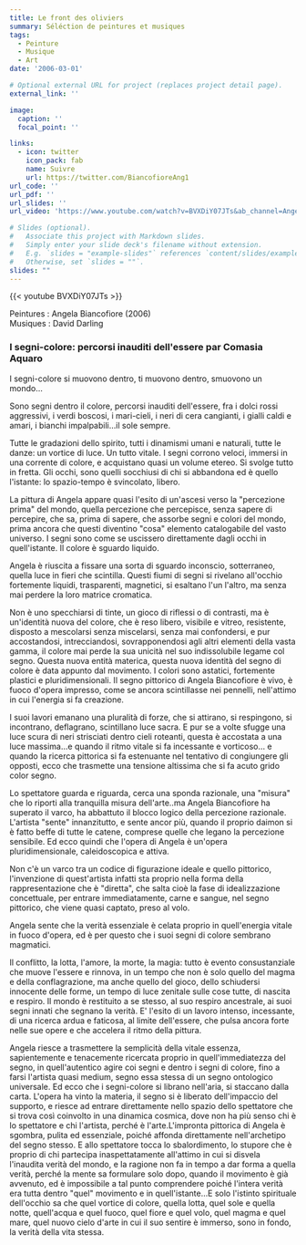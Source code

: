 ```yaml
---
title: Le front des oliviers
summary: Séléction de peintures et musiques
tags:
  - Peinture
  - Musique
  - Art
date: '2006-03-01'

# Optional external URL for project (replaces project detail page).
external_link: ''

image:
  caption: ''
  focal_point: ''

links:
  - icon: twitter
    icon_pack: fab
    name: Suivre
    url: https://twitter.com/BiancofioreAng1
url_code: ''
url_pdf: ''
url_slides: ''
url_video: 'https://www.youtube.com/watch?v=BVXDiY07JTs&ab_channel=AngelaBiancofiore'

# Slides (optional).
#   Associate this project with Markdown slides.
#   Simply enter your slide deck's filename without extension.
#   E.g. `slides = "example-slides"` references `content/slides/example-slides.md`.
#   Otherwise, set `slides = ""`.
slides: ""
---
```


{{< youtube BVXDiY07JTs >}}

Peintures : Angela Biancofiore (2006) <br>
Musiques : David Darling

### I segni-colore: percorsi inauditi dell'essere par Comasia Aquaro

I segni-colore si muovono dentro, ti muovono dentro, smuovono un mondo…

Sono segni dentro il colore, percorsi inauditi dell'essere, fra i dolci rossi aggressivi, i verdi boscosi, i mari-cieli, i neri di cera cangianti, i gialli caldi e amari, i bianchi impalpabili…il sole sempre.

Tutte le gradazioni dello spirito, tutti i dinamismi umani e naturali, tutte le danze: un vortice di luce. Un tutto vitale. I segni corrono veloci, immersi in una corrente di colore, e acquistano quasi un volume etereo. Si svolge tutto in fretta. Gli occhi, sono quelli socchiusi di chi si abbandona ed è quello l'istante: lo spazio-tempo è svincolato, libero.

La pittura di Angela appare quasi l'esito di un'ascesi verso la "percezione prima" del mondo, quella percezione che percepisce, senza sapere di percepire, che sa, prima di sapere, che assorbe segni e colori del mondo, prima ancora che questi diventino "cosa" elemento catalogabile del vasto universo. I segni sono come se uscissero direttamente dagli occhi in quell'istante. Il colore è sguardo liquido.

Angela è riuscita a fissare una sorta di sguardo inconscio, sotterraneo, quella luce in fieri che scintilla. Questi fiumi di segni si rivelano all'occhio fortemente liquidi, trasparenti, magnetici, si esaltano l'un l'altro, ma senza mai perdere la loro matrice cromatica.

Non è uno specchiarsi di tinte, un gioco di riflessi o di contrasti, ma è un'identità nuova del colore, che è reso libero, visibile e vitreo, resistente, disposto a mescolarsi senza miscelarsi, senza mai confondersi, e pur accostandosi, intrecciandosi, sovrapponendosi agli altri elementi della vasta gamma, il colore mai perde la sua unicità nel suo indissolubile legame col segno. Questa nuova entità materica, questa nuova identità del segno di colore è data appunto dal movimento. I colori sono astatici, fortemente plastici e pluridimensionali. Il segno pittorico di Angela Biancofiore è vivo, è fuoco d'opera impresso, come se ancora scintillasse nei pennelli, nell'attimo in cui l'energia si fa creazione.

I suoi lavori emanano una pluralità di forze, che si attirano, si respingono, si incontrano, deflagrano, scintillano luce sacra. E pur se a volte sfugge una luce scura di neri strisciati dentro cieli roteanti, questa è accostata a una luce massima…e quando il ritmo vitale si fa incessante e vorticoso… e quando la ricerca pittorica si fa estenuante nel tentativo di congiungere gli opposti, ecco che trasmette una tensione altissima che si fa acuto grido color segno.

Lo spettatore guarda e riguarda, cerca una sponda razionale, una "misura" che lo riporti alla tranquilla misura dell'arte..ma Angela Biancofiore ha superato il varco, ha abbattuto il blocco logico della percezione razionale. L'artista "sente" innanzitutto, e sente ancor più, quando il proprio daimon si è fatto beffe di tutte le catene, comprese quelle che legano la percezione sensibile. Ed ecco quindi che l'opera di Angela è un'opera pluridimensionale, caleidoscopica e attiva.

Non c'è un varco tra un codice di figurazione ideale e quello pittorico, l'invenzione di quest'artista infatti sta proprio nella forma della rappresentazione che è "diretta", che salta cioè la fase di idealizzazione concettuale, per entrare immediatamente, carne e sangue, nel segno pittorico, che viene quasi captato, preso al volo.

Angela sente che la verità essenziale è celata proprio in quell'energia vitale in fuoco d'opera, ed è per questo che i suoi segni di colore sembrano magmatici.

Il conflitto, la lotta, l'amore, la morte, la magia: tutto è evento consustanziale che muove l'essere e rinnova, in un tempo che non è solo quello del magma e della conflagrazione, ma anche quello del gioco, dello schiudersi innocente delle forme, un tempo di luce zenitale sulle cose tutte, di nascita e respiro. Il mondo è restituito a se stesso, al suo respiro ancestrale, ai suoi segni innati che segnano la verità. E' l'esito di un lavoro intenso, incessante, di una ricerca ardua e faticosa, al limite dell'essere, che pulsa ancora forte nelle sue opere e che accelera il ritmo della pittura.

Angela riesce a trasmettere la semplicità della vitale essenza, sapientemente e tenacemente ricercata proprio in quell'immediatezza del segno, in quell'autentico agire coi segni e dentro i segni di colore, fino a farsi l'artista quasi medium, segno essa stessa di un segno ontologico universale. Ed ecco che i segni-colore si librano nell'aria, si staccano dalla carta. L'opera ha vinto la materia, il segno si è liberato dell'impaccio del supporto, e riesce ad entrare direttamente nello spazio dello spettatore che si trova così coinvolto in una dinamica cosmica, dove non ha più senso chi è lo spettatore e chi l'artista, perché è l'arte.L'impronta pittorica di Angela è sgombra, pulita ed essenziale, poiché affonda direttamente nell'archetipo del segno stesso. E allo spettatore tocca lo sbalordimento, lo stupore che è proprio di chi partecipa inaspettatamente all'attimo in cui si disvela l'inaudita verità del mondo, e la ragione non fa in tempo a dar forma a quella verità, perché la mente sa formulare solo dopo, quando il movimento è già avvenuto, ed è impossibile a tal punto comprendere poiché l'intera verità era tutta dentro "quel" movimento e in quell'istante…E solo l'istinto spirituale dell'occhio sa che quel vortice di colore, quella lotta, quel sole e quella notte, quell'acqua e quel fuoco, quel fiore e quel volo, quel magma e quel mare, quel nuovo cielo d'arte in cui il suo sentire è immerso, sono in fondo, la verità della vita stessa.